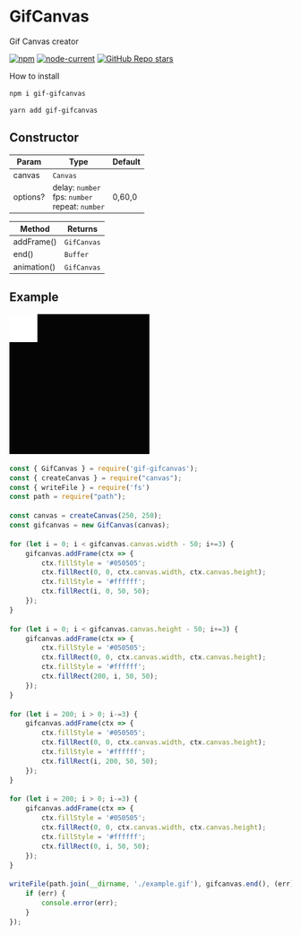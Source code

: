 # GifCanvas
Gif Canvas creator

[![npm](https://img.shields.io/npm/v/gif-gifcanvas)](https://www.npmjs.com/package/gif-gifcanvas)
[![node-current](https://img.shields.io/node/v/gif-gifcanvas)](https://nodejs.org/en/)
[![GitHub Repo stars](https://img.shields.io/github/stars/fl3xice/gifcanvas)](https://github.com/fl3xice/gifcanvas)

How to install
```
npm i gif-gifcanvas
```
```
yarn add gif-gifcanvas
```

Constructor
------------

| Param | Type | Default |
|---|---|---|
| canvas | `Canvas` |
| options? | delay: `number`<br/> fps: `number`<br/> repeat: `number` | 0,60,0 |

| Method | Returns |
| --- | --- |
| addFrame() | `GifCanvas` |
| end() | `Buffer` |
| animation() | `GifCanvas` |

Example
------------
![Example gif](./examples/example.gif)
```js
const { GifCanvas } = require('gif-gifcanvas');
const { createCanvas } = require("canvas");
const { writeFile } = require('fs')
const path = require("path");

const canvas = createCanvas(250, 250);
const gifcanvas = new GifCanvas(canvas);

for (let i = 0; i < gifcanvas.canvas.width - 50; i+=3) {
    gifcanvas.addFrame(ctx => {
        ctx.fillStyle = '#050505';
        ctx.fillRect(0, 0, ctx.canvas.width, ctx.canvas.height);
        ctx.fillStyle = '#ffffff';
        ctx.fillRect(i, 0, 50, 50);
    });
}

for (let i = 0; i < gifcanvas.canvas.height - 50; i+=3) {
    gifcanvas.addFrame(ctx => {
        ctx.fillStyle = '#050505';
        ctx.fillRect(0, 0, ctx.canvas.width, ctx.canvas.height);
        ctx.fillStyle = '#ffffff';
        ctx.fillRect(200, i, 50, 50);
    });
}

for (let i = 200; i > 0; i-=3) {
    gifcanvas.addFrame(ctx => {
        ctx.fillStyle = '#050505';
        ctx.fillRect(0, 0, ctx.canvas.width, ctx.canvas.height);
        ctx.fillStyle = '#ffffff';
        ctx.fillRect(i, 200, 50, 50);
    });
}

for (let i = 200; i > 0; i-=3) {
    gifcanvas.addFrame(ctx => {
        ctx.fillStyle = '#050505';
        ctx.fillRect(0, 0, ctx.canvas.width, ctx.canvas.height);
        ctx.fillStyle = '#ffffff';
        ctx.fillRect(0, i, 50, 50);
    });
}

writeFile(path.join(__dirname, './example.gif'), gifcanvas.end(), (err) => {
    if (err) {
        console.error(err);
    }
});
```